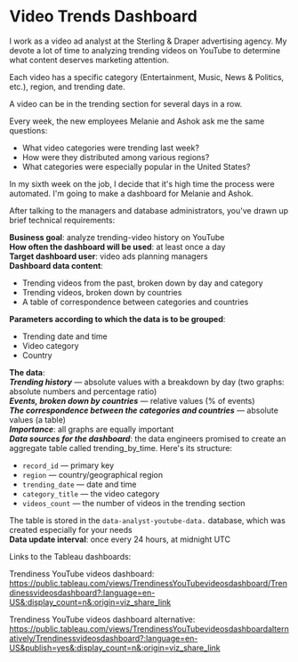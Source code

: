 # Video Trends Dashboard

I work as a video ad analyst at the Sterling & Draper advertising agency. My devote a lot of time to analyzing trending videos on YouTube to determine what content deserves marketing attention.  

Each video has a specific category (Entertainment, Music, News & Politics, etc.), region, and trending date. 

A video can be in the trending section for several days in a row.

Every week, the new employees Melanie and Ashok ask me the same questions:

- What video categories were trending last week?
- How were they distributed among various regions?
- What categories were especially popular in the United States?

In my sixth week on the job, I decide that it's high time the process were automated. I'm going to make a dashboard for Melanie and Ashok.

After talking to the managers and database administrators, you've drawn up brief technical requirements:

**Business goal**: analyze trending-video history on YouTube\
**How often the dashboard will be used**: at least once a day\
**Target dashboard user**: video ads planning managers\
**Dashboard data content**:
  - Trending videos from the past, broken down by day and category
  - Trending videos, broken down by countries
  - A table of correspondence between categories and countries

**Parameters according to which the data is to be grouped**:
  - Trending date and time
  - Video category
  - Country

**The data**:\
***Trending history*** — absolute values with a breakdown by day (two graphs: absolute numbers and percentage ratio)\
***Events, broken down by countries*** — relative values (% of events)\
***The correspondence between the categories and countries*** — absolute values (a table)\
***Importance***: all graphs are equally important\
***Data sources for the dashboard***: the data engineers promised to create an aggregate table called trending_by_time. Here's its structure:
  - `record_id` — primary key
  - `region` — country/geographical region
  - `trending_date` — date and time
  - `category_title` — the video category
  - `videos_count` — the number of videos in the trending section

The table is stored in the `data-analyst-youtube-data.` database, which was created especially for your needs\
**Data update interval**: once every 24 hours, at midnight UTC


Links to the Tableau dashboards:

Trendiness YouTube videos dashboard: https://public.tableau.com/views/TrendinessYouTubevideosdashboard/Trendinessvideosdashboard?:language=en-US&:display_count=n&:origin=viz_share_link

Trendiness YouTube videos dashboard alternative: https://public.tableau.com/views/TrendinessYouTubevideosdashboardalternatively/Trendinessvideosdashboard?:language=en-US&publish=yes&:display_count=n&:origin=viz_share_link
